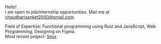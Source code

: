 Hello! <br>
I am open to job/internship opportunities. Mail me at [chaudharisanket2000@gmail.com](mailto:chaudharisanket2000@gmail.com).

Field of Expertise: Functional programming using Rust and JavaScript, Web Programming, Designing on Figma. <br>
Most recent project: [Sinix](https://github.com/sinix-dev).
